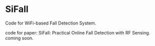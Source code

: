 # SiFall
Code for WiFi-based Fall Detection System. 

code for paper: SiFall: Practical Online Fall Detection with RF Sensing. coming soon.
